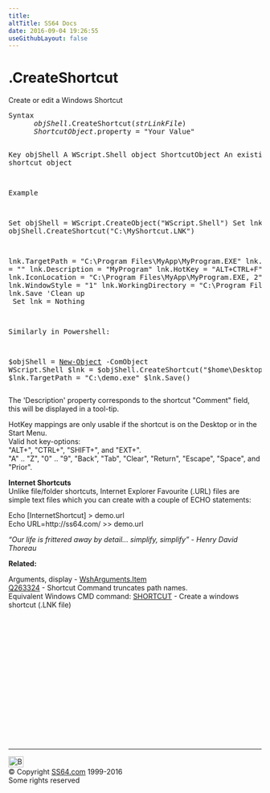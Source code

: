 ```yaml
---
title:
altTitle: SS64 Docs
date: 2016-09-04 19:26:55
useGithubLayout: false
---
```

<!-- #EndLibraryItem --><h1> .CreateShortcut</h1> 
<p>Create or edit a Windows Shortcut</p>
<pre>Syntax
      <i>objShell</i>.CreateShortcut(<i>strLinkFile</i>)
      <i>ShortcutObject</i>.property = "Your Value"

Key
   objShell   A WScript.Shell object
   ShortcutObject  An existing shortcut object

Example

   Set objShell = WScript.CreateObject("WScript.Shell")
   Set lnk = objShell.CreateShortcut("C:\MyShortcut.LNK")
   
   lnk.TargetPath = "C:\Program Files\MyApp\MyProgram.EXE"
   lnk.Arguments = ""
   lnk.Description = "MyProgram"
   lnk.HotKey = "ALT+CTRL+F"
   lnk.IconLocation = "C:\Program Files\MyApp\MyProgram.EXE, 2"
   lnk.WindowStyle = "1"
   lnk.WorkingDirectory = "C:\Program Files\MyApp"
   lnk.Save
   'Clean up <br>   Set lnk = Nothing

Similarly in Powershell:

   $objShell = <a href="../ps/new-object.html">New-Object</a> -ComObject WScript.Shell
   $lnk = $objShell.CreateShortcut("$home\Desktop\DemoShortcut.lnk")
   $lnk.TargetPath = "C:\demo.exe"
   $lnk.Save() </pre>
<p>The 'Description' property corresponds to the shortcut "Comment" 
  field, this will be displayed in a tool-tip. </p>
<p>HotKey mappings are only usable if the shortcut is on the Desktop or in the 
  Start Menu. <br>
  Valid hot key-options: <br>
  "ALT+", "CTRL+", "SHIFT+", and "EXT+". <br>
  "A" .. "Z", "0" .. "9", "Back", "Tab", "Clear", "Return", 
  "Escape", "Space", and "Prior".</p>
<p><b>Internet Shortcuts<br>
</b>Unlike file/folder shortcuts, Internet Explorer Favourite (.URL) files are simple text files which you can create with a couple of ECHO statements:</p>
<p><span class="code">Echo [InternetShortcut] &gt; demo.url <br>
Echo URL=http://ss64.com/ &gt;&gt; demo.url</span></p>
<p class="quote"><i>“Our life is frittered away by detail... simplify, simplify” - Henry David Thoreau</i></p>
<p><b>Related:</b></p>
<p>Arguments, display - <a href="arguments.html">WshArguments.Item</a><br>
  <a href="http://support.microsoft.com/?kbid=263324">Q263324</a> - Shortcut Command 
  truncates path names.<br>
  Equivalent Windows CMD command: <a href="../nt/shortcut.html">SHORTCUT</a> - Create a windows shortcut (.LNK 
file)</p><!-- #BeginLibraryItem "/Library/foot_vb.lbi" --><p><script async="" src="//pagead2.googlesyndication.com/pagead/js/adsbygoogle.js"></script>
<!-- VB300 -->
<ins class="adsbygoogle" style="display:inline-block;width:300px;height:250px" data-ad-client="ca-pub-6140977852749469" data-ad-slot="1683739502"></ins>
<script>
(adsbygoogle = window.adsbygoogle || []).push({});
</script></p>
<hr>
<div id="bl" class="footer"><a href="#"><img src="../images/top.png" width="30" height="22" alt="Back to the Top"></a></div>
<div id="br" class="footer, tagline">© Copyright <a href="http://ss64.com/">SS64.com</a> 1999-2016<br>
Some rights reserved</div><!-- #EndLibraryItem -->

